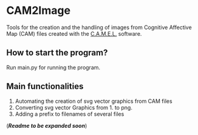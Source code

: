 # CAM2Image
Tools for the creation and the handling of images from Cognitive Affective Map (CAM) files created with the [C.A.M.E.L.](https://github.com/Camel-app/DataCollection/tree/main) software.

## How to start the program? ##
Run main.py for running the program.

## Main functionalities ##
1. Automating the creation of svg vector graphics from CAM files 
2. Converting svg vector Graphics from 1. to png.
3. Adding a prefix to filenames of several files

(***Readme to be expanded soon***)
